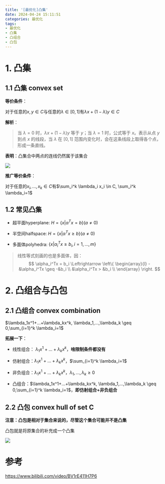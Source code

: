```yaml
---
title: '[最优化]凸集'
date: 2024-04-24 15:11:51
categories: 最优化
tags: 
- 最优化
- 凸集
- 凸组合
- 凸包
---
```


# 1. 凸集

## 1.1 凸集 convex set

**等价条件**：

对于任意的$x,y \in C$与任意的$\lambda \in [0,1]$有$\lambda x+(1-\lambda)y \in C$

**解析**：
> 当 $\lambda = 0$ 时，$\lambda x + (1 - \lambda)y$ 等于 $y$；当 $\lambda = 1$ 时，公式等于 $x$。表示从点 $y$ 到点 $x$ 的线段，当 $\lambda$ 在 $[0, 1]$ 范围内变化时，会在这条线段上取得各个点，形成一条直线。

**表明**：凸集合中两点的连线仍然属于该集合

![](https://cdn.jsdelivr.net/gh/oixel64/imgs/imgs/202404241645932.png)

**推广等价条件**：

对于任意的$x_i,...,x_k \in C$有$\sum_i^k \lambda_i x_i \in C, \sum_i^k \lambda_i=1$

## 1.2 常见凸集

- 超平面hyperplane: $H=\{x|\alpha^Tx=b\}(a\neq 0)$

- 半空间halfspace: $H=\{x|\alpha^Tx \geq b\}(a\neq 0)$

- 多面体polyhedra: $\{x|\alpha_i^Tx \geq b_i, i=1,...,m\}$

> 线性等式刻画的也是多面体，因：
> $$
> \alpha_i^Tx = b_i 
    \Leftrightarrow 
    \left\{
    \begin{array}{l}
        -&\alpha_i^Tx \geq -&b_i \\
        &\alpha_i^Tx > &b_i \\
    \end{array}
    \right.
> $$


# 2. 凸组合与凸包

## 2.1 凸组合 convex combination

$\lambda_1x^1+...+\lambda_kx^k, \lambda_1,...,\lambda_k \geq 0,\sum_{i=1}^k \lambda_i=1$

**拓展一下**：

- 线性组合： $\lambda_1x^1+...+\lambda_kx^k$，**啥限制条件都没有**

- 仿射组合：$\lambda_1x^1+...+\lambda_kx^k$，$\sum_{i=1}^k \lambda_i=1$

- 非负组合：$\lambda_1x^1+...+\lambda_kx^k$，$\lambda_1,...,\lambda_k \geq 0$

- 凸组合：$\lambda_1x^1+...+\lambda_kx^k, \lambda_1,...,\lambda_k \geq 0,\sum_{i=1}^k \lambda_i=1$，**即仿射组合+非负组合**

## 2.2 凸包 convex hull of set C

**注意：凸包是相对于集合来说的，尽管这个集合可能并不是凸集**

凸包就是将原集合的补充成一个凸集

![](https://cdn.jsdelivr.net/gh/oixel64/imgs/imgs/202404241712509.png)



# 参考

https://www.bilibili.com/video/BV1rE411H7P6